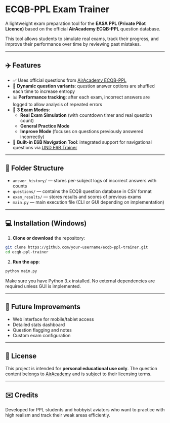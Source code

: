 # ECQB-PPL Exam Trainer

A lightweight exam preparation tool for the **EASA PPL (Private Pilot Licence)** based on the official **AirAcademy ECQB-PPL** question database.

This tool allows students to simulate real exams, track their progress, and improve their performance over time by reviewing past mistakes.

---

## ✈️ Features

- ✅ Uses official questions from [AirAcademy ECQB-PPL](https://aircademy.com/ecqb-ppl-en/)
- 🔀 **Dynamic question variants**: question answer options are shuffled each time to increase entropy
- 📊 **Performance tracking**: after each exam, incorrect answers are logged to allow analysis of repeated errors
- 📅 **3 Exam Modes**:
  - **Real Exam Simulation** (with countdown timer and real question count)
  - **General Practice Mode**
  - **Improve Mode** (focuses on questions previously answered incorrectly)
- 🧮 **Built-in E6B Navigation Tool**: integrated support for navigational questions via [UND E6B Trainer](https://mediafiles.aero.und.edu/aero.und.edu/aviation/trainers/e6b/)

---

## 📁 Folder Structure

- `answer_history/` — stores per-subject logs of incorrect answers with counts
- `questions/` — contains the ECQB question database in CSV format
- `exam_results/` — stores results and scores of previous exams
- `main.py` — main execution file (CLI or GUI depending on implementation)

---

## 💻 Installation (Windows)

1. **Clone or download** the repository:
```bash
git clone https://github.com/your-username/ecqb-ppl-trainer.git
cd ecqb-ppl-trainer
```

2. **Run the app**:
```bash
python main.py
```

Make sure you have Python 3.x installed. No external dependencies are required unless GUI is implemented.

---

## 🧠 Future Improvements

- Web interface for mobile/tablet access
- Detailed stats dashboard
- Question flagging and notes
- Custom exam configuration

---

## 📜 License

This project is intended for **personal educational use only**. The question content belongs to [AirAcademy](https://aircademy.com) and is subject to their licensing terms.

---

## ✉️ Credits

Developed for PPL students and hobbyist aviators who want to practice with high realism and track their weak areas efficiently.

